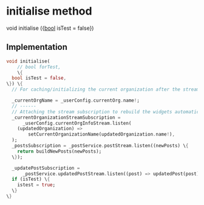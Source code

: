 


# initialise method








void initialise
(\{[bool](https://api.flutter.dev/flutter/dart-core/bool-class.html) isTest = false\})








## Implementation

```dart
void initialise(
    // bool forTest,
    \{
  bool isTest = false,
\}) \{
  // For caching/initializing the current organization after the stream subscription has canceled and the stream is updated

  _currentOrgName = _userConfig.currentOrg.name!;
  // ------
  // Attaching the stream subscription to rebuild the widgets automatically
  _currentOrganizationStreamSubscription =
      _userConfig.currentOrgInfoStream.listen(
    (updatedOrganization) =>
        setCurrentOrganizationName(updatedOrganization.name!),
  );
  _postsSubscription = _postService.postStream.listen((newPosts) \{
    return buildNewPosts(newPosts);
  \});

  _updatePostSubscription =
      _postService.updatedPostStream.listen((post) => updatedPost(post));
  if (isTest) \{
    istest = true;
  \}
\}
```







